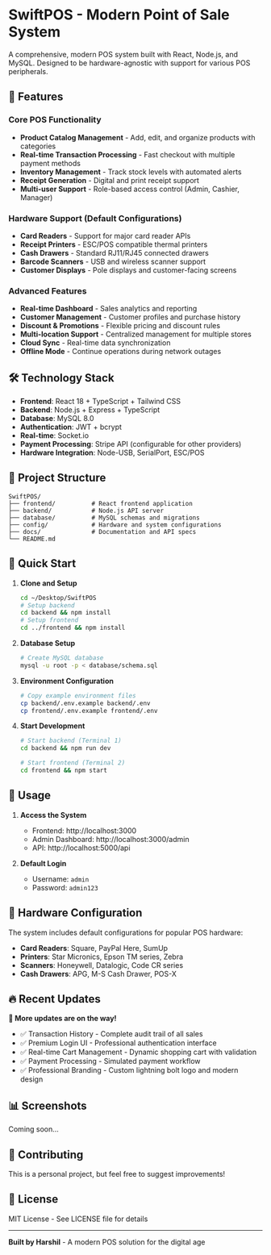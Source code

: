 # SwiftPOS - Modern Point of Sale System

A comprehensive, modern POS system built with React, Node.js, and MySQL. Designed to be hardware-agnostic with support for various POS peripherals.

## 🚀 Features

### Core POS Functionality
- **Product Catalog Management** - Add, edit, and organize products with categories
- **Real-time Transaction Processing** - Fast checkout with multiple payment methods
- **Inventory Management** - Track stock levels with automated alerts
- **Receipt Generation** - Digital and print receipt support
- **Multi-user Support** - Role-based access control (Admin, Cashier, Manager)

### Hardware Support (Default Configurations)
- **Card Readers** - Support for major card reader APIs
- **Receipt Printers** - ESC/POS compatible thermal printers
- **Cash Drawers** - Standard RJ11/RJ45 connected drawers
- **Barcode Scanners** - USB and wireless scanner support
- **Customer Displays** - Pole displays and customer-facing screens

### Advanced Features
- **Real-time Dashboard** - Sales analytics and reporting
- **Customer Management** - Customer profiles and purchase history
- **Discount & Promotions** - Flexible pricing and discount rules
- **Multi-location Support** - Centralized management for multiple stores
- **Cloud Sync** - Real-time data synchronization
- **Offline Mode** - Continue operations during network outages

## 🛠️ Technology Stack

- **Frontend**: React 18 + TypeScript + Tailwind CSS
- **Backend**: Node.js + Express + TypeScript
- **Database**: MySQL 8.0
- **Authentication**: JWT + bcrypt
- **Real-time**: Socket.io
- **Payment Processing**: Stripe API (configurable for other providers)
- **Hardware Integration**: Node-USB, SerialPort, ESC/POS

## 📁 Project Structure

```
SwiftPOS/
├── frontend/          # React frontend application
├── backend/           # Node.js API server
├── database/          # MySQL schemas and migrations
├── config/            # Hardware and system configurations
├── docs/              # Documentation and API specs
└── README.md
```

## 🚀 Quick Start

1. **Clone and Setup**
   ```bash
   cd ~/Desktop/SwiftPOS
   # Setup backend
   cd backend && npm install
   # Setup frontend
   cd ../frontend && npm install
   ```

2. **Database Setup**
   ```bash
   # Create MySQL database
   mysql -u root -p < database/schema.sql
   ```

3. **Environment Configuration**
   ```bash
   # Copy example environment files
   cp backend/.env.example backend/.env
   cp frontend/.env.example frontend/.env
   ```

4. **Start Development**
   ```bash
   # Start backend (Terminal 1)
   cd backend && npm run dev
   
   # Start frontend (Terminal 2)
   cd frontend && npm start
   ```

## 🎯 Usage

1. **Access the System**
   - Frontend: http://localhost:3000
   - Admin Dashboard: http://localhost:3000/admin
   - API: http://localhost:5000/api

2. **Default Login**
   - Username: `admin`
   - Password: `admin123`

## 🔧 Hardware Configuration

The system includes default configurations for popular POS hardware:

- **Card Readers**: Square, PayPal Here, SumUp
- **Printers**: Star Micronics, Epson TM series, Zebra
- **Scanners**: Honeywell, Datalogic, Code CR series
- **Cash Drawers**: APG, M-S Cash Drawer, POS-X

## 🔥 Recent Updates

**🚀 More updates are on the way!**

- ✅ Transaction History - Complete audit trail of all sales
- ✅ Premium Login UI - Professional authentication interface
- ✅ Real-time Cart Management - Dynamic shopping cart with validation
- ✅ Payment Processing - Simulated payment workflow
- ✅ Professional Branding - Custom lightning bolt logo and modern design

## 📊 Screenshots

Coming soon...

## 🤝 Contributing

This is a personal project, but feel free to suggest improvements!

## 📄 License

MIT License - See LICENSE file for details

---

**Built by Harshil** - A modern POS solution for the digital age
